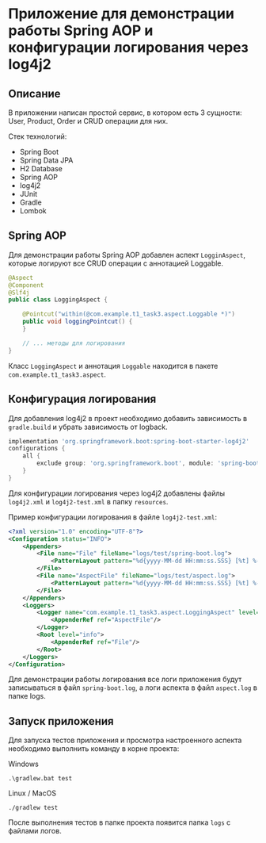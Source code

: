 # Приложение для демонстрации работы Spring AOP и конфигурации логирования через  log4j2

## Описание
В приложении написан простой сервис, в котором есть 3 сущности: User, Product, Order и CRUD операции для них.

Стек технологий:
- Spring Boot
- Spring Data JPA
- H2 Database
- Spring AOP
- log4j2
- JUnit
- Gradle
- Lombok

## Spring AOP
Для демонстрации работы Spring AOP добавлен аспект `LogginAspect`, которые логируют все CRUD операции c аннотацией
Loggable.

```java
@Aspect
@Component
@Slf4j
public class LoggingAspect {

    @Pointcut("within(@com.example.t1_task3.aspect.Loggable *)")
    public void loggingPointcut() {
    }

    // ... методы для логирования
}
```

Класс `LoggingAspect` и аннотация `Loggable`  находится в пакете `com.example.t1_task3.aspect`.

## Конфигурация логирования

Для добавления log4j2 в проект необходимо добавить зависимость в `gradle.build` и убрать зависимость от logback.

```gradle
implementation 'org.springframework.boot:spring-boot-starter-log4j2'
configurations {
	all {
		exclude group: 'org.springframework.boot', module: 'spring-boot-starter-logging'
	}
}
```

Для конфигурации логирования через log4j2 добавлены файлы `log4j2.xml` и `log4j2-test.xml` в папку `resources`.

Пример конфигурации логирования в файле `log4j2-test.xml`:
```xml
<?xml version="1.0" encoding="UTF-8"?>
<Configuration status="INFO">
    <Appenders>
        <File name="File" fileName="logs/test/spring-boot.log">
            <PatternLayout pattern="%d{yyyy-MM-dd HH:mm:ss.SSS} [%t] %-5level %logger{36} - %msg%n"/>
        </File>
        <File name="AspectFile" fileName="logs/test/aspect.log">
            <PatternLayout pattern="%d{yyyy-MM-dd HH:mm:ss.SSS} [%t] %-5level %logger{36} - %msg%n"/>
        </File>
    </Appenders>
    <Loggers>
        <Logger name="com.example.t1_task3.aspect.LoggingAspect" level="info" additivity="false">
            <AppenderRef ref="AspectFile"/>
        </Logger>
        <Root level="info">
            <AppenderRef ref="File"/>
        </Root>
    </Loggers>
</Configuration>
```
Для демонстрации работы логирования все логи приложения будут записываться в файл `spring-boot.log`, а логи аспекта в файл `aspect.log` в папке logs.

## Запуск приложения
Для запуска тестов приложения и просмотра настроенного аспекта необходимо выполнить команду в корне проекта:

Windows
```shell
.\gradlew.bat test
```
Linux / MacOS
```shell
./gradlew test
```
После выполнения тестов в папке проекта появится папка `logs` с файлами логов.